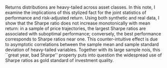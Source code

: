 Returns distributions are heavy-tailed across asset classes. 
In this note, I examine the implications of this stylized fact for the joint statistics of performance and risk-adjusted return. 
Using both synthetic and real data, I show that the Sharpe ratio does not increase monotonically with mean return: in a sample of price trajectories, the largest Sharpe ratios are associated with suboptimal performance; conversely, the best performance corresponds to Sharpe ratios near one. 
This counter-intuitive effect is due to asymptotic correlations between the sample mean and sample standard deviation of heavy-tailed variables. 
Together with its large sample nois, this ``great year, bad Sharpe'' property puts into question the widespread use of Sharpe ratios as gold standard of investment quality. 